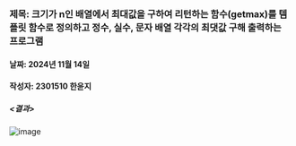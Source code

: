 ### 제목: 크기가 n인 배열에서 최대값을 구하여 리턴하는 함수(getmax)를 템플릿 함수로 정의하고 정수, 실수, 문자 배열 각각의 최댓값 구해 출력하는 프로그램
#### 날짜: 2024년 11월 14일
#### 작성자: 2301510 한윤지

##### <결과>
![image](https://github.com/user-attachments/assets/60b2da00-8366-4ee6-8de4-cb14dbce3e63)

